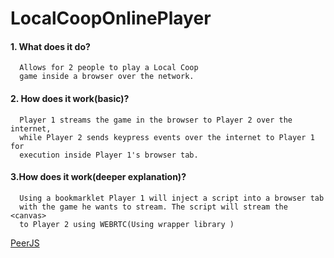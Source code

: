 # LocalCoopOnlinePlayer
  #### 1. What does it do?
      Allows for 2 people to play a Local Coop 
      game inside a browser over the network.
  #### 2. How does it work(basic)?
      Player 1 streams the game in the browser to Player 2 over the internet,
      while Player 2 sends keypress events over the internet to Player 1 for
      execution inside Player 1's browser tab.
  #### 3.How does it work(deeper explanation)?
      Using a bookmarklet Player 1 will inject a script into a browser tab 
      with the game he wants to stream. The script will stream the <canvas>
      to Player 2 using WEBRTC(Using wrapper library )
[PeerJS](https://peerjs.com/)
